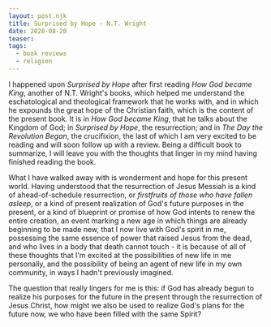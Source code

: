 ```yaml
---
layout: post.njk
title: Surprised by Hope - N.T. Wright
date: 2020-08-20
teaser: 
tags:
  - book reviews
  - religion
---
```


I happened upon _Surprised by Hope_ after first reading _How God became King_, another of N.T. Wright's books, which helped me understand the eschatological and theological framework that he works with, and in which he expounds the great hope of the Christian faith, which is the content of the present book. It is in _How God became King_, that he talks about the Kingdom of God; in _Surprised by Hope_, the resurrection; and in _The Day the Revolution Began_, the crucifixion, the last of which I am very excited to be reading and will soon follow up with a review. Being a difficult book to summarize, I will leave you with the thoughts that linger in my mind having finished reading the book. 

What I have walked away with is wonderment and hope for this present world. Having understood that the resurrection of Jesus Messiah is a kind of ahead-of-schedule resurrection, or _firstfruits of those who have fallen asleep_, or a kind of present realization of God's future purposes in the present, or a kind of blueprint or promise of how God intents to renew the entire creation, an event marking a new age in which things are already beginning to be made new, that I now live with God's spirit in me, possessing the same essence of power that raised Jesus from the dead, and who lives in a body that death cannot touch - it is because of all of these thoughts that I'm excited at the possibilities of new life in me personally, and the possibility of being an agent of new life in my own community, in ways I hadn't previously imagined.

The question that really lingers for me is this: if God has already begun to realize his purposes for the future in the present through the resurrection of Jesus Christ, how might we also be used to realize God's plans for the future now, we who have been filled with the same Spirit?